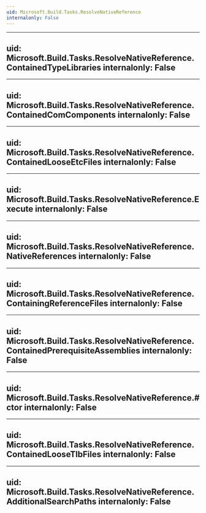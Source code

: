 ```yaml
---
uid: Microsoft.Build.Tasks.ResolveNativeReference
internalonly: False
---
```


---
uid: Microsoft.Build.Tasks.ResolveNativeReference.ContainedTypeLibraries
internalonly: False
---

---
uid: Microsoft.Build.Tasks.ResolveNativeReference.ContainedComComponents
internalonly: False
---

---
uid: Microsoft.Build.Tasks.ResolveNativeReference.ContainedLooseEtcFiles
internalonly: False
---

---
uid: Microsoft.Build.Tasks.ResolveNativeReference.Execute
internalonly: False
---

---
uid: Microsoft.Build.Tasks.ResolveNativeReference.NativeReferences
internalonly: False
---

---
uid: Microsoft.Build.Tasks.ResolveNativeReference.ContainingReferenceFiles
internalonly: False
---

---
uid: Microsoft.Build.Tasks.ResolveNativeReference.ContainedPrerequisiteAssemblies
internalonly: False
---

---
uid: Microsoft.Build.Tasks.ResolveNativeReference.#ctor
internalonly: False
---

---
uid: Microsoft.Build.Tasks.ResolveNativeReference.ContainedLooseTlbFiles
internalonly: False
---

---
uid: Microsoft.Build.Tasks.ResolveNativeReference.AdditionalSearchPaths
internalonly: False
---
